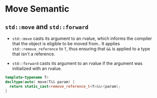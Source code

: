 # Move Semantic

## `std::move` and `std::forward`

- `std::move` casts its argument to an rvalue, which informs the compiler that the object is eligible to be moved from.. It applies `std::remove_reference` to `T`, thus ensuring that `&&` is applied to a type that isn't a reference.

- `std::forward` casts its argument to an rvalue if the argument was initialized with an rvalue.

```cpp
template<typename T>
decltype(auto) move(T&& param) {
  return static_cast<remove_reference_t<T>&&>(param);
}
```
